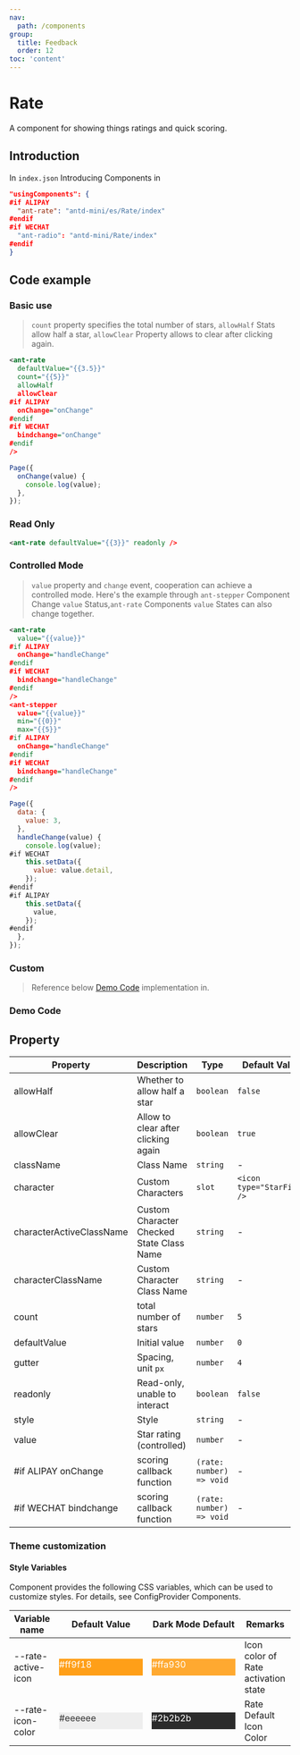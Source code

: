 ```yaml
---
nav:
  path: /components
group:
  title: Feedback
  order: 12
toc: 'content'
---
```


# Rate

A component for showing things ratings and quick scoring.

## Introduction

In `index.json` Introducing Components in

```json
"usingComponents": {
#if ALIPAY
  "ant-rate": "antd-mini/es/Rate/index"
#endif
#if WECHAT
  "ant-radio": "antd-mini/Rate/index"
#endif
}
```

## Code example

### Basic use

> `count` property specifies the total number of stars, `allowHalf` Stats allow half a star, `allowClear` Property allows to clear after clicking again.

```xml
<ant-rate
  defaultValue="{{3.5}}"
  count="{{5}}"
  allowHalf
  allowClear
#if ALIPAY
  onChange="onChange"
#endif
#if WECHAT
  bindchange="onChange"
#endif
/>
```

```js
Page({
  onChange(value) {
    console.log(value);
  },
});
```

### Read Only

```xml
<ant-rate defaultValue="{{3}}" readonly />
```

### Controlled Mode

> `value` property and `change` event, cooperation can achieve a controlled mode. Here's the example through `ant-stepper` Component Change `value` Status,`ant-rate` Components `value` States can also change together.

```xml
<ant-rate
  value="{{value}}"
#if ALIPAY
  onChange="handleChange"
#endif
#if WECHAT
  bindchange="handleChange"
#endif
/>
<ant-stepper
  value="{{value}}"
  min="{{0}}"
  max="{{5}}"
#if ALIPAY
  onChange="handleChange"
#endif
#if WECHAT
  bindchange="handleChange"
#endif
/>
```

```js
Page({
  data: {
    value: 3,
  },
  handleChange(value) {
    console.log(value);
#if WECHAT
    this.setData({
      value: value.detail,
    });
#endif
#if ALIPAY
    this.setData({
      value,
    });
#endif
  },
});
```

### Custom

> Reference below [Demo Code](#demo-代码) implementation in.

### Demo Code

<code src='../../demo/pages/Rate/index'></code>

## Property

| Property                     | Description                   | Type                     | Default Value                     |
| ------------------------ | ---------------------- | ------------------------ | -------------------------- |
| allowHalf                | Whether to allow half a star           | `boolean`                | `false`                    |
| allowClear               | Allow to clear after clicking again | `boolean`                | `true`                     |
| className                | Class Name                   | `string`                 | -                          |
| character                | Custom Characters             | `slot`                   | `<icon type="StarFill" />` |
| characterActiveClassName | Custom Character Checked State Class Name | `string`                 | -                          |
| characterClassName       | Custom Character Class Name         | `string`                 | -                          |
| count                    | total number of stars              | `number`                 | `5`                        |
| defaultValue             | Initial value                 | `number`                 | `0`                        |
| gutter                   | Spacing, unit `px`        | `number`                 | `4`                        |
| readonly                 | Read-only, unable to interact     | `boolean`                | `false`                    |
| style                    | Style                   | `string`                 | -                          |
| value                    | Star rating (controlled)           | `number`                 | -                          |
| #if ALIPAY onChange      | scoring callback function           | `(rate: number) => void` | -                          |
| #if WECHAT bindchange   | scoring callback function           | `(rate: number) => void` | -                          |

### Theme customization

#### Style Variables

Component provides the following CSS variables, which can be used to customize styles. For details, see ConfigProvider Components.

| Variable name             | Default Value                                                                                            | Dark Mode Default                                                                                    | Remarks                    |
| ------------------ | ------------------------------------------------------------------------------------------------- | ------------------------------------------------------------------------------------------------- | ----------------------- |
| --rate-active-icon | <div style="width: 150px; height: 30px; background-color: #ff9f18; color: #ffffff;">#ff9f18</div> | <div style="width: 150px; height: 30px; background-color: #ffa930; color: #ffffff;">#ffa930</div> | Icon color of Rate activation state |
| --rate-icon-color  | <div style="width: 150px; height: 30px; background-color: #eeeeee; color: #333333;">#eeeeee</div> | <div style="width: 150px; height: 30px; background-color: #2b2b2b; color: #ffffff;">#2b2b2b</div> | Rate Default Icon Color       |
